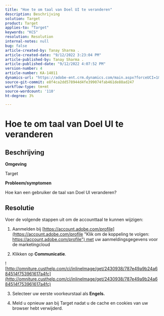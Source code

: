 ```yaml
---
title: "Hoe te om taal van Doel UI te veranderen"
description: Beschrijving
solution: Target
product: Target
applies-to: "Target"
keywords: "KCS"
resolution: Resolution
internal-notes: null
bug: false
article-created-by: Tanay Sharma .
article-created-date: "9/12/2022 3:23:04 PM"
article-published-by: Tanay Sharma .
article-published-date: "9/12/2022 4:07:52 PM"
version-number: 4
article-number: KA-14011
dynamics-url: "https://adobe-ent.crm.dynamics.com/main.aspx?forceUCI=1&pagetype=entityrecord&etn=knowledgearticle&id=85baf5c8-ae32-ed11-9db1-002248086735"
source-git-commit: e8f4ca2dd578944d4fe399074fab461de88ad247
workflow-type: tm+mt
source-wordcount: '110'
ht-degree: 3%

---
```


# Hoe te om taal van Doel UI te veranderen

## Beschrijving


<b>Omgeving</b>

Target



<b>Probleem/symptomen</b>

Hoe kan een gebruiker de taal van Doel UI veranderen?


## Resolutie




Voer de volgende stappen uit om de accounttaal te kunnen wijzigen:

1. Aanmelden bij [https://account.adobe.com/profile](https://account.adobe.com/profile "Klik om de koppeling te volgen: https://account.adobe.com/profile") met uw aanmeldingsgegevens voor de marketingcloud

2. Klikken op <b>Communicatie</b>.

![http://omniture.custhelp.com/ci/inlineImage/get/2430938/787e49a9b24a684514f753961617a4fc](http://omniture.custhelp.com/ci/inlineImage/get/2430938/787e49a9b24a684514f753961617a4fc)

3. Selecteer uw eerste voorkeurstaal als <b>Engels.</b>

4. Meld u opnieuw aan bij Target nadat u de cache en cookies van uw browser hebt verwijderd.



